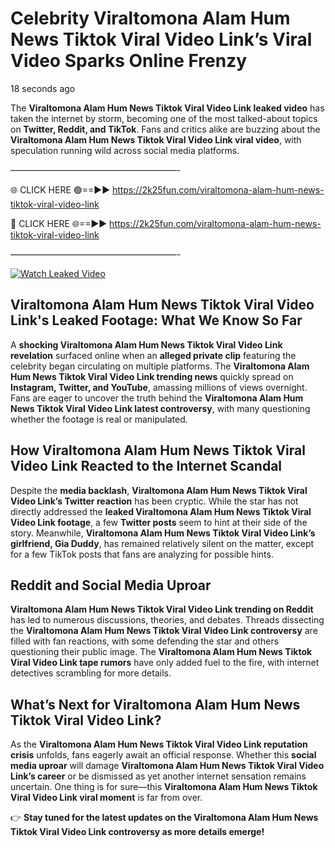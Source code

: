 # Celebrity Viraltomona Alam Hum News Tiktok Viral Video Link’s Viral Video Sparks Online Frenzy

18 seconds ago

The **Viraltomona Alam Hum News Tiktok Viral Video Link leaked video** has taken the internet by storm, becoming one of the most talked-about topics on **Twitter, Reddit, and TikTok**. Fans and critics alike are buzzing about the **Viraltomona Alam Hum News Tiktok Viral Video Link viral video**, with speculation running wild across social media platforms.

———————————————————-

🌐 CLICK HERE 🟢==►► https://2k25fun.com/viraltomona-alam-hum-news-tiktok-viral-video-link

🔴 CLICK HERE 🌐==►► https://2k25fun.com/viraltomona-alam-hum-news-tiktok-viral-video-link

———————————————————-

[![Watch Leaked Video](https://miro.medium.com/v2/resize:fit:828/format:webp/1*cilzJN44JGOrTw9NJCrNHA.gif "Watch Leaked Video")](https://2k25fun.com/viraltomona-alam-hum-news-tiktok-viral-video-link)

## **Viraltomona Alam Hum News Tiktok Viral Video Link's Leaked Footage: What We Know So Far**  
A **shocking Viraltomona Alam Hum News Tiktok Viral Video Link revelation** surfaced online when an **alleged private clip** featuring the celebrity began circulating on multiple platforms. The **Viraltomona Alam Hum News Tiktok Viral Video Link trending news** quickly spread on **Instagram, Twitter, and YouTube**, amassing millions of views overnight. Fans are eager to uncover the truth behind the **Viraltomona Alam Hum News Tiktok Viral Video Link latest controversy**, with many questioning whether the footage is real or manipulated.  

## **How Viraltomona Alam Hum News Tiktok Viral Video Link Reacted to the Internet Scandal**  
Despite the **media backlash**, **Viraltomona Alam Hum News Tiktok Viral Video Link’s Twitter reaction** has been cryptic. While the star has not directly addressed the **leaked Viraltomona Alam Hum News Tiktok Viral Video Link footage**, a few **Twitter posts** seem to hint at their side of the story. Meanwhile, **Viraltomona Alam Hum News Tiktok Viral Video Link’s girlfriend, Gia Duddy**, has remained relatively silent on the matter, except for a few TikTok posts that fans are analyzing for possible hints.  

## **Reddit and Social Media Uproar**  
**Viraltomona Alam Hum News Tiktok Viral Video Link trending on Reddit** has led to numerous discussions, theories, and debates. Threads dissecting the **Viraltomona Alam Hum News Tiktok Viral Video Link controversy** are filled with fan reactions, with some defending the star and others questioning their public image. The **Viraltomona Alam Hum News Tiktok Viral Video Link tape rumors** have only added fuel to the fire, with internet detectives scrambling for more details.  

## **What’s Next for Viraltomona Alam Hum News Tiktok Viral Video Link?**  
As the **Viraltomona Alam Hum News Tiktok Viral Video Link reputation crisis** unfolds, fans eagerly await an official response. Whether this **social media uproar** will damage **Viraltomona Alam Hum News Tiktok Viral Video Link’s career** or be dismissed as yet another internet sensation remains uncertain. One thing is for sure—this **Viraltomona Alam Hum News Tiktok Viral Video Link viral moment** is far from over.  

👉 **Stay tuned for the latest updates on the Viraltomona Alam Hum News Tiktok Viral Video Link controversy as more details emerge!**  